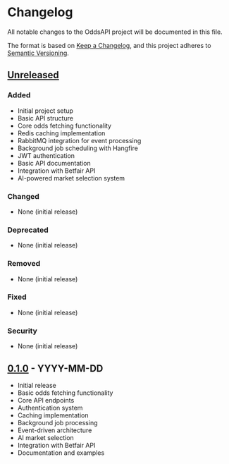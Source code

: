# Changelog

All notable changes to the OddsAPI project will be documented in this file.

The format is based on [Keep a Changelog](https://keepachangelog.com/en/1.0.0/),
and this project adheres to [Semantic Versioning](https://semver.org/spec/v2.0.0.html).

## [Unreleased]

### Added
- Initial project setup
- Basic API structure
- Core odds fetching functionality
- Redis caching implementation
- RabbitMQ integration for event processing
- Background job scheduling with Hangfire
- JWT authentication
- Basic API documentation
- Integration with Betfair API
- AI-powered market selection system

### Changed
- None (initial release)

### Deprecated
- None (initial release)

### Removed
- None (initial release)

### Fixed
- None (initial release)

### Security
- None (initial release)

## [0.1.0] - YYYY-MM-DD
- Initial release
- Basic odds fetching functionality
- Core API endpoints
- Authentication system
- Caching implementation
- Background job processing
- Event-driven architecture
- AI market selection
- Integration with Betfair API
- Documentation and examples

[Unreleased]: https://github.com/betfriend/OddsAPI/compare/v0.1.0...HEAD
[0.1.0]: https://github.com/betfriend/OddsAPI/releases/tag/v0.1.0 
